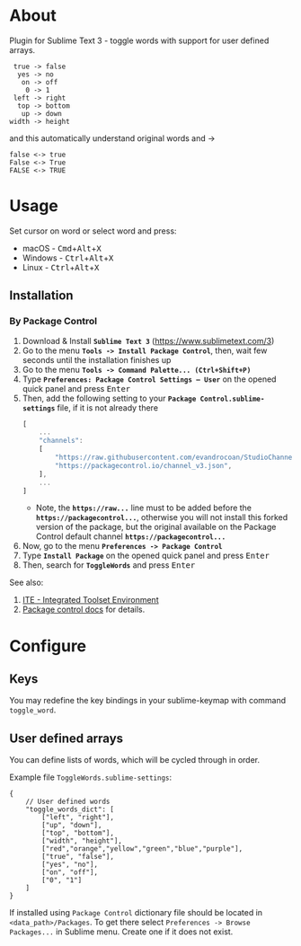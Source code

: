 # About

Plugin for Sublime Text 3 - toggle words with support for user defined arrays.

```
 true -> false
  yes -> no
   on -> off
    0 -> 1
 left -> right
  top -> bottom
   up -> down
width -> height
```

and this automatically understand original words and ->

```
false <-> true
False <-> True
FALSE <-> TRUE
```

# Usage

Set cursor on word or select word and press:

* macOS - <kbd>Cmd</kbd>+<kbd>Alt</kbd>+<kbd>X</kbd>
* Windows - <kbd>Ctrl</kbd>+<kbd>Alt</kbd>+<kbd>X</kbd>
* Linux - <kbd>Ctrl</kbd>+<kbd>Alt</kbd>+<kbd>X</kbd>


## Installation

### By Package Control

1. Download & Install **`Sublime Text 3`** (https://www.sublimetext.com/3)
1. Go to the menu **`Tools -> Install Package Control`**, then,
   wait few seconds until the installation finishes up
1. Go to the menu **`Tools -> Command Palette...
   (Ctrl+Shift+P)`**
1. Type **`Preferences:
   Package Control Settings – User`** on the opened quick panel and press <kbd>Enter</kbd>
1. Then,
   add the following setting to your **`Package Control.sublime-settings`** file, if it is not already there
   ```js
   [
       ...
       "channels":
       [
           "https://raw.githubusercontent.com/evandrocoan/StudioChannel/master/channel.json",
           "https://packagecontrol.io/channel_v3.json",
       ],
       ...
   ]
   ```
   * Note,
     the **`https://raw...`** line must to be added before the **`https://packagecontrol...`**,
     otherwise you will not install this forked version of the package,
     but the original available on the Package Control default channel **`https://packagecontrol...`**
1. Now,
   go to the menu **`Preferences -> Package Control`**
1. Type **`Install Package`** on the opened quick panel and press <kbd>Enter</kbd>
1. Then,
search for **`ToggleWords`** and press <kbd>Enter</kbd>

See also:
1. [ITE - Integrated Toolset Environment](https://github.com/evandrocoan/ITE)
1. [Package control docs](https://packagecontrol.io/docs/usage) for details.


# Configure

## Keys

You may redefine the key bindings in your sublime-keymap with command `toggle_word`.


## User defined arrays

You can define lists of words, which will be cycled through in order.

Example file `ToggleWords.sublime-settings`:

```
{
    // User defined words
    "toggle_words_dict": [
        ["left", "right"],
        ["up", "down"],
        ["top", "bottom"],
        ["width", "height"],
        ["red","orange","yellow","green","blue","purple"],
        ["true", "false"],
        ["yes", "no"],
        ["on", "off"],
        ["0", "1"]
    ]
}
```

If installed using `Package Control` dictionary file should be located in `<data_path>/Packages`. To get there select `Preferences -> Browse Packages...` in Sublime menu. Create one if it does not exist.
